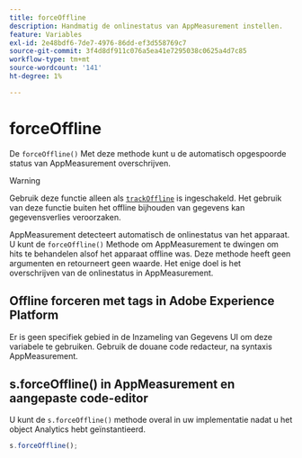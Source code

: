 ```yaml
---
title: forceOffline
description: Handmatig de onlinestatus van AppMeasurement instellen.
feature: Variables
exl-id: 2e48bdf6-7de7-4976-86dd-ef3d558769c7
source-git-commit: 3f4d8df911c076a5ea41e7295038c0625a4d7c85
workflow-type: tm+mt
source-wordcount: '141'
ht-degree: 1%

---
```


# forceOffline

De `forceOffline()` Met deze methode kunt u de automatisch opgespoorde status van AppMeasurement overschrijven.

>[!WARNING]
>
>Gebruik deze functie alleen als [`trackOffline`](../config-vars/trackoffline.md) is ingeschakeld. Het gebruik van deze functie buiten het offline bijhouden van gegevens kan gegevensverlies veroorzaken.

AppMeasurement detecteert automatisch de onlinestatus van het apparaat. U kunt de `forceOffline()` Methode om AppMeasurement te dwingen om hits te behandelen alsof het apparaat offline was. Deze methode heeft geen argumenten en retourneert geen waarde. Het enige doel is het overschrijven van de onlinestatus in AppMeasurement.

## Offline forceren met tags in Adobe Experience Platform

Er is geen specifiek gebied in de Inzameling van Gegevens UI om deze variabele te gebruiken. Gebruik de douane code redacteur, na syntaxis AppMeasurement.

## s.forceOffline() in AppMeasurement en aangepaste code-editor

U kunt de `s.forceOffline()` methode overal in uw implementatie nadat u het object Analytics hebt geïnstantieerd.

```js
s.forceOffline();
```
